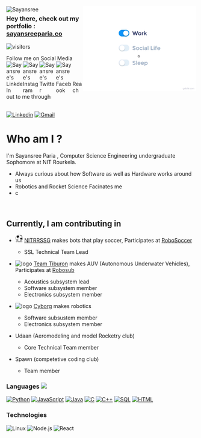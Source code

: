 <img align="left" alt="Sayansree" width="200px" src="https://raw.githubusercontent.com/Sayansree/sayansreeparia/main/sayansree.jpeg" />
 <img src="https://github.com/Sayansree/Sayansree/blob/main/life_balance.gif" alt="side Image" align="right" width="300" height="auto" />

### Hey there, check out my portfolio : [sayansreeparia.co](https://sayansreeparia.co)       
 ![visitors](https://visitor-badge.glitch.me/badge?page_id=Sayansree.visitor-badge) 

<div>
Follow me on Social Media
 <br/>
<a href="https://www.linkedin.com/in/sayansreeparia/">
  <img align="left" alt="Sayansree's LinkdeIn" width="44px" src="https://cdn.jsdelivr.net/npm/simple-icons@v3/icons/linkedin.svg" />
</a>
<a href="https://www.instagram.com/sayansree/">
  <img align="left" alt="Sayansree's Instagram" width="44px" src="https://cdn.jsdelivr.net/npm/simple-icons@v3/icons/instagram.svg" />
</a>
<a href="https://www.twitter.com/SayansreeParia/">
  <img align="left" alt="Sayansree's Twitter" width="44px" src="https://cdn.jsdelivr.net/npm/simple-icons@v3/icons/twitter.svg" />
</a>
<a href="https://www.facebook.com/pariasayansree/">
  <img align="left" alt="Sayansree's Facebook" width="44px" src="https://cdn.jsdelivr.net/npm/simple-icons@v3/icons/facebook.svg" />
</a>
  </div>
<br/>
<br/>
<br/>
Reach out to me through
<br/>
<br/>

[![Linkedin](https://img.shields.io/badge/-SayansreeParia-blue?style=flat&logo=Linkedin&logoColor=white)](https://www.linkedin.com/in/sayansreeparia)
[![Gmail](https://img.shields.io/badge/-sayansreeparia@gmail.com-c14438?style=flat&logo=Gmail&logoColor=white)](mailto:sayansreeparia@gmail.com)

<h1> Who am I ? </h1>  
I'm Sayansree Paria , Computer Science Engineering undergraduate Sophomore at NIT Rourkela.

-  Always curious about how Software as well as Hardware works around us
-  Robotics and Rocket Science Facinates me 
-  c

<br/>
<h2> Currently, I am contributing in </h2>  

-  <img width="20px" src="https://github.com/NITR-Robosoccer-Students-Group/NITRRSSG-web/blob/master/media/logo/favicon-96x96.png" alt="logo"> [NITRRSSG](https://nitrrssg.org) makes bots that play soccer, Participates at [RoboSoccer](https://robosoccer.io) 
   -  SSL Technical Team Lead
   
- <img width="20px" src="https://github.com/auvnitrkl/auvnitrkl.github.io/blob/master/images/logo.png" alt="logo">  [Team Tiburon](https://auvnitrkl.github.io/) makes AUV (Autonomous Underwater Vehicles), Participates at [Robosub](https://robosub.org/) 
   -  Acoustics subsystem lead
   -  Software subsystem member
   -  Electronics subsystem member

- <img width="20px" src="https://github.com/auvnitrkl/auvnitrkl.github.io/blob/master/images/logo.png" alt="logo"> [Cyborg](https://cyborg.nitrkl.ac.in) makes robotics 
   -  Software subsustem member
   -  Electronics subsystem member
   
- Udaan (Aeromodeling and model Rocketry club)
   -  Core Technical Team member

- Spawn (competetive coding club)
   -  Team member
  
### Languages <img src="https://media.giphy.com/media/WUlplcMpOCEmTGBtBW/giphy.gif" width="30">

[![Python](https://img.shields.io/badge/-Python-000?&logo=python)](https://github.com/Sayansree?tab=repositories&q=&type=&language=python)
[![JavaScript](https://img.shields.io/badge/-JavaScript-000?&logo=JavaScript&logoColor=ddc508)](https://github.com/Sayansree?tab=repositories&q=&type=&language=javascript)
[![Java](https://img.shields.io/badge/-Java-000?&logo=Java&logoColor=007396)](https://github.com/Sayansree?tab=repositories&q=&type=&language=java)
[![C](https://img.shields.io/badge/-C-000?&logo=C)](https://github.com/Sayansree?tab=repositories&q=&type=&language=c)
[![C++](https://img.shields.io/badge/-C++-000?&logo=c%2b%2b&logoColor=00599C)](https://github.com/Sayansree?tab=repositories&q=&type=&language=c++)
[![SQL](https://img.shields.io/badge/-SQL-000?&logo=MySQL&logoColor=4479A1)](https://github.com/Sayansree?tab=repositories&q=&type=&language=sql)
[![HTML](https://img.shields.io/badge/-HTML-000?&logo=HTML&logoColor=4479A1)](https://github.com/Sayansree?tab=repositories&q=&type=&language=html)
<!--![Swift](https://img.shields.io/badge/-Swift-000?&logo=Swift)
![TypeScript](https://img.shields.io/badge/-TypeScript-000?&logo=TypeScript&logoColor=007ACC) -->

### Technologies

<!--![AWS](https://img.shields.io/badge/-AWS-000?&logo=Amazon-AWS&logoColor=FF9900)
![CI/CD](https://img.shields.io/badge/-CI%2FCD-000?&logo=CircleCI&logoColor=888)#
![Docker](https://img.shields.io/badge/-Docker-000?&logo=Docker)
![Jira](https://img.shields.io/badge/-Jira-000?&logo=Jira-Software&logoColor=0052CC)
![Kubernetes](https://img.shields.io/badge/-Kubernetes-000?&logo=Kubernetes)
![Spring](https://img.shields.io/badge/-Spring-000?&logo=Spring)
![TCP/IP](https://img.shields.io/badge/-TCP%2FIP-000?&logo=Cisco)
-->
![Linux](https://img.shields.io/badge/-Linux-000?&logo=Linux&logoColor=FCC624)
![Node.js](https://img.shields.io/badge/-Node.js-000?&logo=node.js)
![React](https://img.shields.io/badge/-React-000?&logo=React)

<!--
### Full Stack Projects

[![My Website](https://img.shields.io/badge/-🧬%20My%20Website-000?)](https://github.com/adamalston/v2)
[![COVID-19 Dashboard](https://img.shields.io/badge/-🦠%20COVID‑19%20Dashboard-000?)](https://github.com/adamalston/COVID-19-Dashboard)
[![Summarizer](https://img.shields.io/badge/-📝%20Summarizer-000?)](https://github.com/adamalston/Summarizer)
[![Overwatch](https://img.shields.io/badge/-🔬%20Overwatch-000?)](https://github.com/adamalston/overwatch)
[![KubeSat](https://img.shields.io/badge/-🛰%20KubeSat-000?)](https://github.com/adamalston/kubesat)
[![Voice Poker](https://img.shields.io/badge/-🔊%20Voice%20Poker-000?)](https://github.com/adamalston/Poker)
[![PokémonGo Map](https://img.shields.io/badge/-🗺%20PokémonGo%20Map-000?)](https://github.com/adamalston/PokemonGo-Map)

### Cybersecurity Projects

[![Heartbleed](https://img.shields.io/badge/-🩸%20Heartbleed-000?)](https://github.com/adamalston/Heartbleed)
[![SYN Flood](https://img.shields.io/badge/-🌊%20SYN%20Flood-000?)](https://github.com/adamalston/SYN-Flood)
[![Packet Sniffing & Spoofing](https://img.shields.io/badge/-🗂%20Packet%20Sniffing%20%26%20Spoofing-000?)](https://github.com/adamalston/Packet-Sniffing-and-Spoofing)
[![SQL Injection](https://img.shields.io/badge/-💉%20SQL%20Injection-000?)](https://github.com/adamalston/SQL-Injection)
[![Spectre & Meltdown](https://img.shields.io/badge/-🛡%20Spectre%20%26%20Meltdown-000?)](https://github.com/adamalston/Meltdown-Spectre)
[![Network Tools](https://img.shields.io/badge/-🌐%20Network%20Tools-000?)](https://github.com/adamalston/Network-Tools)
-->
<!--[![Top Langs](https://github-readme-stats.vercel.app/api/top-langs/?username=Sayansree&theme=onedark)](https://github.com/Sayansree/github-readme-stats)
<br> -->
